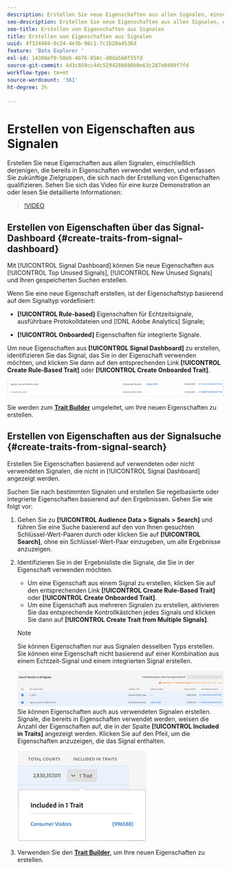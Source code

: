 ```yaml
---
description: Erstellen Sie neue Eigenschaften aus allen Signalen, einschließlich derjenigen, die bereits in Eigenschaften verwendet werden, und erfassen Sie zukünftige Zielgruppen, die sich nach der Erstellung von Eigenschaften qualifizieren.
seo-description: Erstellen Sie neue Eigenschaften aus allen Signalen, einschließlich derjenigen, die bereits in Eigenschaften verwendet werden, und erfassen Sie zukünftige Zielgruppen, die sich nach der Erstellung von Eigenschaften qualifizieren.
seo-title: Erstellen von Eigenschaften aus Signalen
title: Erstellen von Eigenschaften aus Signalen
uuid: 4f324404-0c24-4e3b-96c1-7c1b28a4536d
feature: 'Data Explorer '
exl-id: 14308ef0-58eb-4b76-858c-d0da560f55fd
source-git-commit: 4d3c859cc4dc5294286680b0e63c287e0409f7fd
workflow-type: tm+mt
source-wordcount: '361'
ht-degree: 3%

---
```


# Erstellen von Eigenschaften aus Signalen

Erstellen Sie neue Eigenschaften aus allen Signalen, einschließlich derjenigen, die bereits in Eigenschaften verwendet werden, und erfassen Sie zukünftige Zielgruppen, die sich nach der Erstellung von Eigenschaften qualifizieren. Sehen Sie sich das Video für eine kurze Demonstration an oder lesen Sie detaillierte Informationen:

>[!VIDEO](https://video.tv.adobe.com/v/25169/?quality=12)

## Erstellen von Eigenschaften über das Signal-Dashboard {#create-traits-from-signal-dashboard}

Mit [!UICONTROL Signal Dashboard] können Sie neue Eigenschaften aus [!UICONTROL Top Unused Signals], [!UICONTROL New Unused Signals] und Ihren gespeicherten Suchen erstellen.

Wenn Sie eine neue Eigenschaft erstellen, ist der Eigenschaftstyp basierend auf dem Signaltyp vordefiniert:

* **[!UICONTROL Rule-based]** Eigenschaften für Echtzeitsignale, ausführbare Protokolldateien und  [!DNL Adobe Analytics] Signale;

* **[!UICONTROL Onboarded]** Eigenschaften für integrierte Signale.

Um neue Eigenschaften aus **[!UICONTROL Signal Dashboard]** zu erstellen, identifizieren Sie das Signal, das Sie in der Eigenschaft verwenden möchten, und klicken Sie dann auf den entsprechenden Link **[!UICONTROL Create Rule-Based Trait]** oder **[!UICONTROL Create Onboarded Trait]**.

![](assets/signals-create-trait.png)

Sie werden zum **[Trait Builder](../../features/traits/about-trait-builder.md)** umgeleitet, um Ihre neuen Eigenschaften zu erstellen.

## Erstellen von Eigenschaften aus der Signalsuche {#create-traits-from-signal-search}

Erstellen Sie Eigenschaften basierend auf verwendeten oder nicht verwendeten Signalen, die nicht in [!UICONTROL Signal Dashboard] angezeigt werden.

Suchen Sie nach bestimmten Signalen und erstellen Sie regelbasierte oder integrierte Eigenschaften basierend auf den Ergebnissen. Gehen Sie wie folgt vor:

1. Gehen Sie zu **[!UICONTROL Audience Data > Signals > Search]** und führen Sie eine Suche basierend auf den von Ihnen gesuchten Schlüssel-Wert-Paaren durch oder klicken Sie auf **[!UICONTROL Search]**, ohne ein Schlüssel-Wert-Paar einzugeben, um alle Ergebnisse anzuzeigen.
2. Identifizieren Sie in der Ergebnisliste die Signale, die Sie in der Eigenschaft verwenden möchten.
   * Um eine Eigenschaft aus einem Signal zu erstellen, klicken Sie auf den entsprechenden Link **[!UICONTROL Create Rule-Based Trait]** oder **[!UICONTROL Create Onboarded Trait]**.
   * Um eine Eigenschaft aus mehreren Signalen zu erstellen, aktivieren Sie das entsprechende Kontrollkästchen jedes Signals und klicken Sie dann auf **[!UICONTROL Create Trait from Multiple Signals]**.

   >[!NOTE]
   >Sie können Eigenschaften nur aus Signalen desselben Typs erstellen. Sie können eine Eigenschaft nicht basierend auf einer Kombination aus einem Echtzeit-Signal und einem integrierten Signal erstellen.
   >
   > ![](assets/signals-create-trait-search.png)
   >Sie können Eigenschaften auch aus verwendeten Signalen erstellen. Signale, die bereits in Eigenschaften verwendet werden, weisen die Anzahl der Eigenschaften auf, die in der Spalte **[!UICONTROL Included in Traits]** angezeigt werden. Klicken Sie auf den Pfeil, um die Eigenschaften anzuzeigen, die das Signal enthalten.
   >
   >![](assets/signals-used-traits.png)

3. Verwenden Sie den **[Trait Builder](../../features/traits/about-trait-builder.md)**, um Ihre neuen Eigenschaften zu erstellen.
